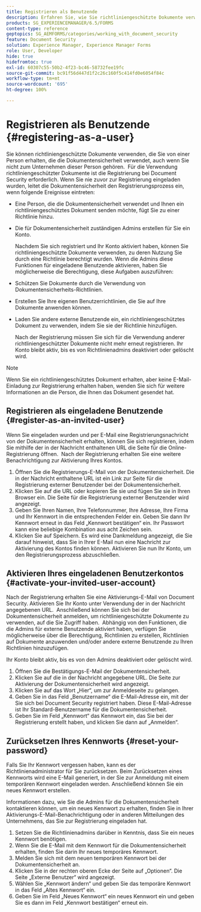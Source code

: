 ```yaml
---
title: Registrieren als Benutzende
description: Erfahren Sie, wie Sie richtliniengeschützte Dokumente verwenden können, die Sie von einer Person erhalten, die die Dokumentensicherheit verwendet, auch wenn Sie nicht zum Unternehmen dieser Person gehören.
products: SG_EXPERIENCEMANAGER/6.5/FORMS
content-type: reference
geptopics: SG_AEMFORMS/categories/working_with_document_security
feature: Document Security
solution: Experience Manager, Experience Manager Forms
role: User, Developer
hide: true
hidefromtoc: true
exl-id: 60307c55-50b2-4f23-bc46-58732fee19fc
source-git-commit: bc91f56d447d1f2c26c160f5c414fd0e6054f84c
workflow-type: tm+mt
source-wordcount: '695'
ht-degree: 100%

---
```


# Registrieren als Benutzende {#registering-as-a-user}

Sie können richtliniengeschützte Dokumente verwenden, die Sie von einer Person erhalten, die die Dokumentensicherheit verwendet, auch wenn Sie nicht zum Unternehmen dieser Person gehören.  Für die Verwendung richtliniengeschützter Dokumente ist die Registrierung bei Document Security erforderlich. Wenn Sie nie zuvor zur Registrierung eingeladen wurden, leitet die Dokumentensicherheit den Registrierungsprozess ein, wenn folgende Ereignisse eintreten:

* Eine Person, die die Dokumentensicherheit verwendet und Ihnen ein richtliniengeschütztes Dokument senden möchte, fügt Sie zu einer Richtlinie hinzu.
* Die für Dokumentensicherheit zuständigen Admins erstellen für Sie ein Konto.

  Nachdem Sie sich registriert und Ihr Konto aktiviert haben, können Sie richtliniengeschützte Dokumente verwenden, zu deren Nutzung Sie durch eine Richtlinie berechtigt wurden. Wenn die Admins diese Funktionen für eingeladene Benutzende aktivieren, haben Sie möglicherweise die Berechtigung, diese Aufgaben auszuführen:

* Schützen Sie Dokumente durch die Verwendung von Dokumentensicherheits-Richtlinien.
* Erstellen Sie Ihre eigenen Benutzerrichtlinien, die Sie auf Ihre Dokumente anwenden können.
* Laden Sie andere externe Benutzende ein, ein richtliniengeschütztes Dokument zu verwenden, indem Sie sie der Richtlinie hinzufügen.

  Nach der Registrierung müssen Sie sich für die Verwendung anderer richtliniengeschützter Dokumente nicht mehr erneut registrieren. Ihr Konto bleibt aktiv, bis es von Richtlinienadmins deaktiviert oder gelöscht wird.

>[!NOTE]
>
>Wenn Sie ein richtliniengeschütztes Dokument erhalten, aber keine E-Mail-Einladung zur Registrierung erhalten haben, wenden Sie sich für weitere Informationen an die Person, die Ihnen das Dokument gesendet hat.

## Registrieren als eingeladene Benutzende {#register-as-an-invited-user}

Wenn Sie eingeladen wurden und per E-Mail eine Registrierungsnachricht von der Dokumentensicherheit erhalten, können Sie sich registrieren, indem Sie mithilfe der in der Nachricht enthaltenen URL die Seite für die Online-Registrierung öffnen.  Nach der Registrierung erhalten Sie eine weitere Benachrichtigung zur Aktivierung Ihres Kontos.

1. Öffnen Sie die Registrierungs-E-Mail von der Dokumentensicherheit. Die in der Nachricht enthaltene URL ist ein Link zur Seite für die Registrierung externer Benutzender bei der Dokumentensicherheit.
1. Klicken Sie auf die URL oder kopieren Sie sie und fügen Sie sie in Ihren Browser ein. Die Seite für die Registrierung externer Benutzender wird angezeigt.
1. Geben Sie Ihren Namen, Ihre Telefonnummer, Ihre Adresse, Ihre Firma und Ihr Kennwort in die entsprechenden Felder ein. Geben Sie dann Ihr Kennwort erneut in das Feld „Kennwort bestätigen“ ein. Ihr Passwort kann eine beliebige Kombination aus acht Zeichen sein.
1. Klicken Sie auf Speichern. Es wird eine Dankmeldung angezeigt, die Sie darauf hinweist, dass Sie in Ihrer E-Mail nun eine Nachricht zur Aktivierung des Kontos finden können. Aktivieren Sie nun Ihr Konto, um den Registrierungsprozess abzuschließen.

## Aktivieren Ihres eingeladenen Benutzerkontos {#activate-your-invited-user-account}

Nach der Registrierung erhalten Sie eine Aktivierungs-E-Mail von Document Security. Aktivieren Sie Ihr Konto unter Verwendung der in der Nachricht angegebenen URL.  Anschließend können Sie sich bei der Dokumentensicherheit anmelden, um richtliniengeschützte Dokumente zu verwenden, auf die Sie Zugriff haben.  Abhängig von den Funktionen, die die Admins für externe Benutzende aktiviert haben, verfügen Sie möglicherweise über die Berechtigung, Richtlinien zu erstellen, Richtlinien auf Dokumente anzuwenden und/oder andere externe Benutzende zu Ihren Richtlinien hinzuzufügen.

Ihr Konto bleibt aktiv, bis es von den Admins deaktiviert oder gelöscht wird.

1. Öffnen Sie die Bestätigungs-E-Mail der Dokumentensicherheit.
1. Klicken Sie auf die in der Nachricht angegebene URL. Die Seite zur Aktivierung der Dokumentensicherheit wird angezeigt.
1. Klicken Sie auf das Wort „Hier“, um zur Anmeldeseite zu gelangen.
1. Geben Sie in das Feld „Benutzername“ die E-Mail-Adresse ein, mit der Sie sich bei Document Security registriert haben. Diese E-Mail-Adresse ist Ihr Standard-Benutzername für die Dokumentensicherheit.
1. Geben Sie im Feld „Kennwort“ das Kennwort ein, das Sie bei der Registrierung erstellt haben, und klicken Sie dann auf „Anmelden“.

## Zurücksetzen Ihres Kennworts {#reset-your-password}

Falls Sie Ihr Kennwort vergessen haben, kann es der Richtlinienadministrator für Sie zurücksetzen. Beim Zurücksetzen eines Kennworts wird eine E-Mail generiert, in der Sie zur Anmeldung mit einem temporären Kennwort eingeladen werden. Anschließend können Sie ein neues Kennwort erstellen.

Informationen dazu, wie Sie die Admins für die Dokumentensicherheit kontaktieren können, um ein neues Kennwort zu erhalten, finden Sie in Ihrer Aktivierungs-E-Mail-Benachrichtigung oder in anderen Mitteilungen des Unternehmens, das Sie zur Registrierung eingeladen hat.

1. Setzen Sie die Richtlinienadmins darüber in Kenntnis, dass Sie ein neues Kennwort benötigen.
1. Wenn Sie die E-Mail mit dem Kennwort für die Dokumentensicherheit erhalten, finden Sie darin Ihr neues temporäres Kennwort.
1. Melden Sie sich mit dem neuen temporären Kennwort bei der Dokumentensicherheit an.
1. Klicken Sie in der rechten oberen Ecke der Seite auf „Optionen“. Die Seite „Externe Benutzer“ wird angezeigt.
1. Wählen Sie „Kennwort ändern“ und geben Sie das temporäre Kennwort in das Feld „Altes Kennwort“ ein.
1. Geben Sie im Feld „Neues Kennwort“ ein neues Kennwort ein und geben Sie es dann im Feld „Kennwort bestätigen“ erneut ein.
